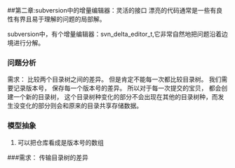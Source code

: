 ##第二章:subversion中的增量编辑器：灵活的接口
漂亮的代码通常是一些有良性有界且易于理解的问题的局部解。

subversion中，有个增量编辑器：svn_delta_editor_t,它非常自然地把问题沿着边境进行分解。

### 问题分析
需求： 比较两个目录树之间的差异。
但是肯定不能每一次都比较目录树。 我们需要记录版本号， 保存每一个版本号的差异。 所以对于每一次提交的宝贝， 都会创建一个新的目录树， 这个目录树种变化的部分不会出现在其他的目录树种，而发生没变化的部分则会和原来的目录共享存储数据。

### 模型抽象
1. 可以把仓库看成是版本号的数组


###需求： 传输目录树的差异 

